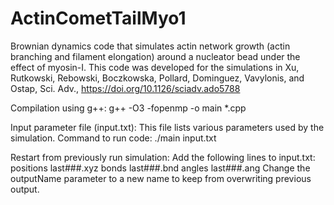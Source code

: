 # ActinCometTailMyo1
Brownian dynamics code that simulates actin network growth (actin branching and filament elongation) around a nucleator bead under the effect of myosin-I. This code was developed for the simulations in Xu, Rutkowski, Rebowski, Boczkowska, Pollard, Dominguez, Vavylonis, and Ostap, Sci. Adv., https://doi.org/10.1126/sciadv.ado5788

Compilation using g++: g++ -O3 -fopenmp -o main *.cpp

Input parameter file (input.txt): This file lists various parameters used by the simulation.
Command to run code: ./main input.txt

Restart from previously run simulation: Add the following lines to input.txt: 
positions last###.xyz 
bonds last###.bnd
angles last###.ang
Change the outputName parameter to a new name to keep from overwriting previous output.
